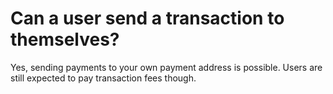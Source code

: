 # Can a user send a transaction to themselves?

Yes, sending payments to your own payment address is possible. Users are still expected to pay transaction fees though. 
